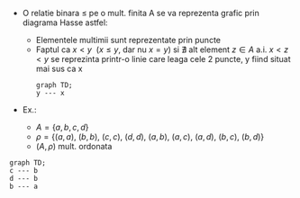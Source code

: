 - O relatie binara $\le$ pe o mult. finita A se va reprezenta grafic prin diagrama Hasse astfel:
	- Elementele multimii sunt reprezentate prin puncte
	- Faptul ca $x < y \ \ (x \le y \text{, dar nu } x = y)$ si $\nexists$ alt element $z \in A$ a.i. $x < z < y$ se reprezinta printr-o linie care leaga cele 2 puncte, y fiind situat mai sus ca x
	  ```mermaid
	  graph TD;
	  y --- x
	  ```

- Ex.:
	- $A = \{a, b, c, d\}$
	- $\rho = \{(a,a), \ (b,b), \ (c,c), \ (d,d), \ (a,b), \ (a,c), \ (a,d), \ (b,c), \ (b,d)\}$
	- $(A, \rho)$ mult. ordonata
```mermaid
graph TD;
c --- b
d --- b
b --- a
```
